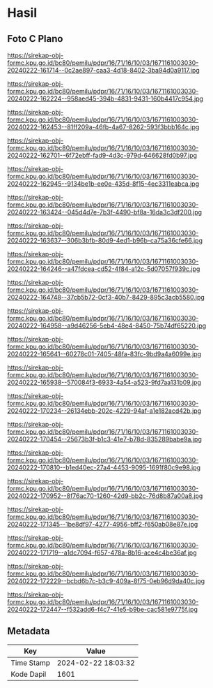 # Hasil

## Foto C Plano

https://sirekap-obj-formc.kpu.go.id/bc80/pemilu/pdpr/16/71/16/10/03/1671161003030-20240222-161714--0c2ae897-caa3-4d18-8402-3ba94d0a9117.jpg

https://sirekap-obj-formc.kpu.go.id/bc80/pemilu/pdpr/16/71/16/10/03/1671161003030-20240222-162224--958aed45-394b-4831-9431-160b4417c954.jpg

https://sirekap-obj-formc.kpu.go.id/bc80/pemilu/pdpr/16/71/16/10/03/1671161003030-20240222-162453--81ff209a-46fb-4a67-8262-593f3bbb164c.jpg

https://sirekap-obj-formc.kpu.go.id/bc80/pemilu/pdpr/16/71/16/10/03/1671161003030-20240222-162701--6f72ebff-fad9-4d3c-979d-646628fd0b97.jpg

https://sirekap-obj-formc.kpu.go.id/bc80/pemilu/pdpr/16/71/16/10/03/1671161003030-20240222-162945--9134be1b-ee0e-435d-8f15-4ec3311eabca.jpg

https://sirekap-obj-formc.kpu.go.id/bc80/pemilu/pdpr/16/71/16/10/03/1671161003030-20240222-163424--045d4d7e-7b3f-4490-bf8a-16da3c3df200.jpg

https://sirekap-obj-formc.kpu.go.id/bc80/pemilu/pdpr/16/71/16/10/03/1671161003030-20240222-163637--306b3bfb-80d9-4ed1-b96b-ca75a36cfe66.jpg

https://sirekap-obj-formc.kpu.go.id/bc80/pemilu/pdpr/16/71/16/10/03/1671161003030-20240222-164246--a47fdcea-cd52-4f84-a12c-5d07057f939c.jpg

https://sirekap-obj-formc.kpu.go.id/bc80/pemilu/pdpr/16/71/16/10/03/1671161003030-20240222-164748--37cb5b72-0cf3-40b7-8429-895c3acb5580.jpg

https://sirekap-obj-formc.kpu.go.id/bc80/pemilu/pdpr/16/71/16/10/03/1671161003030-20240222-164958--a9d46256-5eb4-48e4-8450-75b74df65220.jpg

https://sirekap-obj-formc.kpu.go.id/bc80/pemilu/pdpr/16/71/16/10/03/1671161003030-20240222-165641--60278c01-7405-48fa-83fc-9bd9a4a6099e.jpg

https://sirekap-obj-formc.kpu.go.id/bc80/pemilu/pdpr/16/71/16/10/03/1671161003030-20240222-165938--570084f3-6933-4a54-a523-9fd7aa131b09.jpg

https://sirekap-obj-formc.kpu.go.id/bc80/pemilu/pdpr/16/71/16/10/03/1671161003030-20240222-170234--26134ebb-202c-4229-94af-a1e182acd42b.jpg

https://sirekap-obj-formc.kpu.go.id/bc80/pemilu/pdpr/16/71/16/10/03/1671161003030-20240222-170454--25673b3f-b1c3-41e7-b78d-835289babe9a.jpg

https://sirekap-obj-formc.kpu.go.id/bc80/pemilu/pdpr/16/71/16/10/03/1671161003030-20240222-170810--b1ed40ec-27a4-4453-9095-1691f80c9e98.jpg

https://sirekap-obj-formc.kpu.go.id/bc80/pemilu/pdpr/16/71/16/10/03/1671161003030-20240222-170952--8f76ac70-1260-42d9-bb2c-76d8b87a00a8.jpg

https://sirekap-obj-formc.kpu.go.id/bc80/pemilu/pdpr/16/71/16/10/03/1671161003030-20240222-171345--1be8df97-4277-4956-bff2-f650ab08e87e.jpg

https://sirekap-obj-formc.kpu.go.id/bc80/pemilu/pdpr/16/71/16/10/03/1671161003030-20240222-171719--a1dc7094-f657-478a-8b16-ace4c4be36af.jpg

https://sirekap-obj-formc.kpu.go.id/bc80/pemilu/pdpr/16/71/16/10/03/1671161003030-20240222-172229--bcbd6b7c-b3c9-409a-8f75-0eb96d9da40c.jpg

https://sirekap-obj-formc.kpu.go.id/bc80/pemilu/pdpr/16/71/16/10/03/1671161003030-20240222-172447--f532add6-f4c7-41e5-b9be-cac581e9775f.jpg


## Metadata

| Key        | Value               |
| ---------- | ------------------- |
| Time Stamp | 2024-02-22 18:03:32 |
| Kode Dapil | 1601                |



